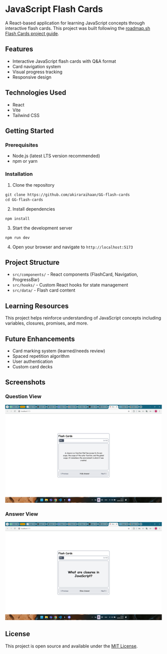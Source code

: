# JavaScript Flash Cards

A React-based application for learning JavaScript concepts through interactive flash cards. This project was built following the [roadmap.sh Flash Cards project guide](https://roadmap.sh/projects/flash-cards).

## Features

- Interactive JavaScript flash cards with Q&A format
- Card navigation system
- Visual progress tracking
- Responsive design

## Technologies Used

- React
- Vite
- Tailwind CSS

## Getting Started

### Prerequisites

- Node.js (latest LTS version recommended)
- npm or yarn

### Installation

1. Clone the repository
```
git clone https://github.com/akiraraihaan/GG-flash-cards
cd GG-flash-cards
```

2. Install dependencies
```
npm install
```

3. Start the development server
```
npm run dev
```

4. Open your browser and navigate to `http://localhost:5173`

## Project Structure

- `src/components/` - React components (FlashCard, Navigation, ProgressBar)
- `src/hooks/` - Custom React hooks for state management
- `src/data/` - Flash card content

## Learning Resources

This project helps reinforce understanding of JavaScript concepts including variables, closures, promises, and more.

## Future Enhancements

- Card marking system (learned/needs review)
- Spaced repetition algorithm
- User authentication
- Custom card decks

## Screenshots

### Question View
![Question View](/public/Screenshot%20(6).png)

### Answer View
![Answer View](/public/Screenshot%20(5).png)

## License

This project is open source and available under the [MIT License](LICENSE).